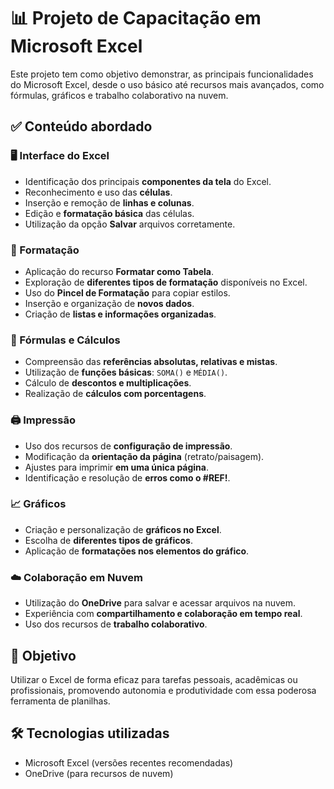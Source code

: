 # 📊 Projeto de Capacitação em Microsoft Excel

Este projeto tem como objetivo demonstrar, as principais funcionalidades do Microsoft Excel, desde o uso básico até recursos mais avançados, como fórmulas, gráficos e trabalho colaborativo na nuvem.

## ✅ Conteúdo abordado

### 🖥️ Interface do Excel
- Identificação dos principais **componentes da tela** do Excel.
- Reconhecimento e uso das **células**.
- Inserção e remoção de **linhas e colunas**.
- Edição e **formatação básica** das células.
- Utilização da opção **Salvar** arquivos corretamente.

### 🎨 Formatação
- Aplicação do recurso **Formatar como Tabela**.
- Exploração de **diferentes tipos de formatação** disponíveis no Excel.
- Uso do **Pincel de Formatação** para copiar estilos.
- Inserção e organização de **novos dados**.
- Criação de **listas e informações organizadas**.

### 🧮 Fórmulas e Cálculos
- Compreensão das **referências absolutas, relativas e mistas**.
- Utilização de **funções básicas**: `SOMA()` e `MÉDIA()`.
- Cálculo de **descontos e multiplicações**.
- Realização de **cálculos com porcentagens**.

### 🖨️ Impressão
- Uso dos recursos de **configuração de impressão**.
- Modificação da **orientação da página** (retrato/paisagem).
- Ajustes para imprimir **em uma única página**.
- Identificação e resolução de **erros como o #REF!**.

### 📈 Gráficos
- Criação e personalização de **gráficos no Excel**.
- Escolha de **diferentes tipos de gráficos**.
- Aplicação de **formatações nos elementos do gráfico**.

### ☁️ Colaboração em Nuvem
- Utilização do **OneDrive** para salvar e acessar arquivos na nuvem.
- Experiência com **compartilhamento e colaboração em tempo real**.
- Uso dos recursos de **trabalho colaborativo**.

## 🚀 Objetivo

Utilizar o Excel de forma eficaz para tarefas pessoais, acadêmicas ou profissionais, promovendo autonomia e produtividade com essa poderosa ferramenta de planilhas.

## 🛠️ Tecnologias utilizadas

- Microsoft Excel (versões recentes recomendadas)
- OneDrive (para recursos de nuvem)
